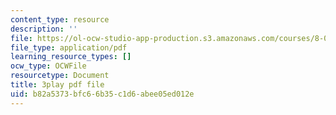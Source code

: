 ```yaml
---
content_type: resource
description: ''
file: https://ol-ocw-studio-app-production.s3.amazonaws.com/courses/8-01sc-classical-mechanics-fall-2016/b82a5373bfc66b35c1d6abee05ed012e_Q3v_2znHCvg.pdf
file_type: application/pdf
learning_resource_types: []
ocw_type: OCWFile
resourcetype: Document
title: 3play pdf file
uid: b82a5373-bfc6-6b35-c1d6-abee05ed012e
---
```

